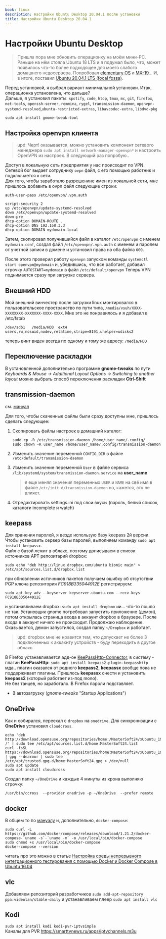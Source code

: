 ```yaml
---
book: linux
description: Настройки Ubuntu Desktop 20.04.1 после установки
title: Настройки Ubuntu Desktop 20.04.1
---
```


# Настройки Ubuntu Desktop

> Пришла пора мне обновить операционку на моём мини-РС. Раньше на нём стояла Ubuntu 18 LTS и я подумал было, что, может появилось что-то более подходящее для моего слабого домашнего недосервера.
Попробовал [elementary OS](https://elementary.io/ru) и [MX-19](https://mxlinux.org)... И, в итоге,
поставил [Ubuntu 20.04.1 LTS (focal fossa)](https://help.ubuntu.ru).  

Перед установкой, я выбрал вариант минимальной установки.
Итак, операционка установлена, что дальше?  
Дальше, я установил пакеты: `spotify`, `code`, `htop`, `tmux`, `mc`, `git`, `firefox`, `net-tools`, `openssh-server`, `remmina`, `rygel`, `transmission-daemon`, `openvpn-systemd-resolved`,`ubuntu-restricted-extras`, `libavcodec-extra`, `libdvd-pkg`

`sudo apt install gnome-tweak-tool`

## Настройка openvpn клиента

> upd: Черт! оказывается, можно установить компонент сетевого менеджера `sudo apt install network-manager-openvpn*` и настроить OpenVPN из настроек. В следующий раз попробую..


Доступ в локальную сеть предприятия у нас происходит по VPN. Сетевой бог выдает сотруднику `ovpn` файл, с его помощью работник и подключается к сети.  
Для того, чтобы заработало разрешенине имен из локальной сети, мне пришлось добавить в ovpn файл следующие строки:

```
auth-user-pass /etc/openvpn/.vpn.auth

script-security 2
up /etc/openvpn/update-systemd-resolved
down /etc/openvpn/update-systemd-resolved
down-pre
dhcp-option DOMAIN-ROUTE .
dhcp-option DNS 192.168.3.3
dhcp-option DOMAIN mydomain.local

```
Затем, скопировал получившийся файл в каталог `/etc/openvpn` с именем `mydomain.conf`, создал файл 
`/etc/openvpn/.vpn.auth` с именем и паролем от учетной записи в домене и установил права на оба файла `600`.

После этого проверил работу `openvpn` запуском команды `systemctl start openvpn@mydomain` и, убедившись, что все работает, добавил строчку `AUTOSTART=mydomain` в файл `/etc/default/openvpn`
Теперь VPN поднимается сразу при загрузке сервера.


## Внешний HDD

Мой внешний винчестер после загрузки linux монтировался в пользовательское пространство по пути типа, `/media/vsuh/XXXX-XXXXXXXX-XXXXXXX-XXXX-XXXX`. Мне это не понравилось и я добавил в /etc/fstab 

```
/dev/sdb1	/media/HDD 	ext4 	users,rw,nosuid,nodev,relatime,stripe=8191,uhelper=udisks2
```

теперь винт виден всегда по одному и тому же адресу: `/media/HDD`

## Переключение раскладки

В установленной дополнительно программе __gnome-tweaks__ по пути *Keyboards & Mouse -> Additional Layout Options -> Switching to another layout* можно выбрать способ переключения раскладки __Ctrl-Shift__

## transmission-daemon

см. [мануал](https://wiki.archlinux.org/index.php/OpenVPN#systemd_service_configuration)

Для того, чтобы скаченные файлы были сразу доступны мне, пришлось сделать следующее:

1. Скопировать файлы настроек в домашний каталог:

    ```
    sudo cp -R /etc/transmission-daemon /home/user_name/.config/
    sudo chown -R user_name /home/user_name/.config/transmission-daemon
    ```

1. Изменить значение переменной  `CONFIG_DIR` в файле `/etc/default/transmission-daemon`
1. Изменить значение переменной `User` в файле сервиса `/lib/systemd/system/transmission-daemon.service` на **user_name**

    > я еще менял значения переменных `USER` и `NAME` на свё имя  в файле `/etc/init.d/transmission-daemon` но, кажется, это не влияет.

1. Отредактировать settings.ini под свои вкусы (пароль, белый список, каталоги incomplete и watch)

## keepass

Для хранения паролей, я везде использую базу keepass 2й версии. Чтобы установить сервер базы паролей, выполняем команду `sudo apt install keepassx`.  
Файл с базой лежит в облаке, поэтому дописываем в список источников APT репозитарий dropbox:

```
sudo echo "deb http://linux.dropbox.com/ubuntu bionic main" > /etc/apt/sources.list.d/dropbox.list
```
при обновлении источников пакетов получаем ошибку об отсутствии PGP ключа репозитория _FC918B335044912E_ регистрируем:

```
sudo apt-key adv --keyserver keyserver.ubuntu.com --recv-keys FC918B335044912E
```
и устанавливаем dropbox: `sudo apt install dropbox`
ии... что-то пошло не так. Установщик gnome потребовал запустить приложение (демон), потом открылась страница входа в аккаунт dropbox в браузере. После входа в аккаунт ничего не происходит.
Продолжаю наблюдение.
Оказывается, демон запустился, создал папку `~/Dropbox` и работает.  

> upd: dropbox мне не нравится тем, что допускает не более 3 подключенных к аккакнту устройств - буду переходить в другое облако.

В Firefox устанавливается адд-он [KeePassHttp-Connector](https://addons.mozilla.org/en-US/firefox/addon/keepasshttp-connector/?src=search), в систему - плагин **KeePassHttp**: `sudo apt install keepass2-plugin-keepasshttp`  
мда.. плагин оказался от родного **keepass2**, **keepassx** вообще пока не поддерживает плагины.  Пришлось **keepassx** снести и установить **keepass2** (который работает из-под mono).  
Не без танцев, но заработало. В Firefox пароли подставляет.

- В автозагрузку (_gnome-tweaks_ "Startup Applications")

## OneDrive

Как и собирался, переехал с `dropbox` на `onedrive`. Для синхронизации с **OneDrive** установил `cloudcross`.

```
echo 'deb http://download.opensuse.org/repositories/home:/MasterSoft24/xUbuntu_19.10/ /' | sudo tee /etc/apt/sources.list.d/home:MasterSoft24.list
curl -fsSL https://download.opensuse.org/repositories/home:MasterSoft24/xUbuntu_19.10/Release.key | gpg --dearmor | sudo tee /etc/apt/trusted.gpg.d/home:MasterSoft24.gpg > /dev/null
sudo apt update
sudo apt install cloudcross
```

Создал папку `~/OneDrive` и каждые 4 минуты из крона выполняю строчку:

```
/usr/bin/ccross  --provider onedrive -p ~/OneDrive  --prefer remote
```

## docker

В общем то по [мануалу](https://docs.docker.com/engine/install/ubuntu/)
и, дополнительно, `docker-compose`:

```
sudo curl -L https://github.com/docker/compose/releases/download/1.21.2/docker-compose-`uname -s`-`uname -m` -o /usr/local/bin/docker-compose
sudo chmod +x /usr/local/bin/docker-compose
docker-compose --version
```

читать про это можно в статье [Настройка среды непрерывного интеграционного тестирования с помощью Docker и Docker Compose в Ubuntu 16.04](https://www.digitalocean.com/community/tutorials/how-to-configure-a-continuous-integration-testing-environment-with-docker-and-docker-compose-on-ubuntu-16-04)

## vlc

Добавляем репозиторий разработчиков  `sudo add-apt-repository ppa:videolan/stable-daily`
и устанавливаем плеер `sudo apt install vlc`

## Kodi

`sudo apt install kodi kodi-pvr-iptvsimple`  
Каналы для PVR https://smarttvnews.ru/apps/iptvchannels.m3u

